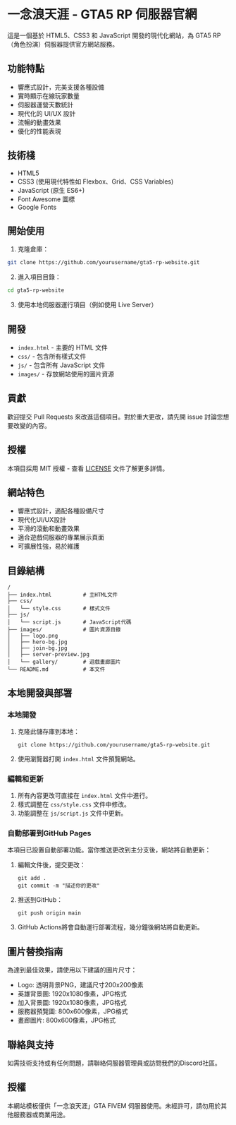 # 一念浪天涯 - GTA5 RP 伺服器官網

這是一個基於 HTML5、CSS3 和 JavaScript 開發的現代化網站，為 GTA5 RP（角色扮演）伺服器提供官方網站服務。

## 功能特點

- 響應式設計，完美支援各種設備
- 實時顯示在線玩家數量
- 伺服器運營天數統計
- 現代化的 UI/UX 設計
- 流暢的動畫效果
- 優化的性能表現

## 技術棧

- HTML5
- CSS3 (使用現代特性如 Flexbox、Grid、CSS Variables)
- JavaScript (原生 ES6+)
- Font Awesome 圖標
- Google Fonts

## 開始使用

1. 克隆倉庫：
```bash
git clone https://github.com/yourusername/gta5-rp-website.git
```

2. 進入項目目錄：
```bash
cd gta5-rp-website
```

3. 使用本地伺服器運行項目（例如使用 Live Server）

## 開發

- `index.html` - 主要的 HTML 文件
- `css/` - 包含所有樣式文件
- `js/` - 包含所有 JavaScript 文件
- `images/` - 存放網站使用的圖片資源

## 貢獻

歡迎提交 Pull Requests 來改進這個項目。對於重大更改，請先開 issue 討論您想要改變的內容。

## 授權

本項目採用 MIT 授權 - 查看 [LICENSE](LICENSE) 文件了解更多詳情。

## 網站特色

- 響應式設計，適配各種設備尺寸
- 現代化UI/UX設計
- 平滑的滾動和動畫效果
- 適合遊戲伺服器的專業展示頁面
- 可擴展性強，易於維護

## 目錄結構

```
/
├── index.html          # 主HTML文件
├── css/
│   └── style.css       # 樣式文件
├── js/
│   └── script.js       # JavaScript代碼
├── images/             # 圖片資源目錄
│   ├── logo.png
│   ├── hero-bg.jpg
│   ├── join-bg.jpg
│   ├── server-preview.jpg
│   └── gallery/        # 遊戲畫廊圖片
└── README.md           # 本文件
```

## 本地開發與部署

### 本地開發

1. 克隆此儲存庫到本地：
   ```
   git clone https://github.com/yourusername/gta5-rp-website.git
   ```

2. 使用瀏覽器打開 `index.html` 文件預覽網站。

### 編輯和更新

1. 所有內容更改可直接在 `index.html` 文件中進行。
2. 樣式調整在 `css/style.css` 文件中修改。
3. 功能調整在 `js/script.js` 文件中更新。

### 自動部署到GitHub Pages

本項目已設置自動部署功能。當你推送更改到主分支後，網站將自動更新：

1. 編輯文件後，提交更改：
   ```
   git add .
   git commit -m "描述你的更改"
   ```

2. 推送到GitHub：
   ```
   git push origin main
   ```

3. GitHub Actions將會自動運行部署流程，幾分鐘後網站將自動更新。

## 圖片替換指南

為達到最佳效果，請使用以下建議的圖片尺寸：

- Logo: 透明背景PNG，建議尺寸200x200像素
- 英雄背景圖: 1920x1080像素，JPG格式
- 加入背景圖: 1920x1080像素，JPG格式
- 服務器預覽圖: 800x600像素，JPG格式
- 畫廊圖片: 800x600像素，JPG格式

## 聯絡與支持

如需技術支持或有任何問題，請聯絡伺服器管理員或訪問我們的Discord社區。

## 授權

本網站模板僅供「一念浪天涯」GTA FIVEM 伺服器使用。未經許可，請勿用於其他服務器或商業用途。
